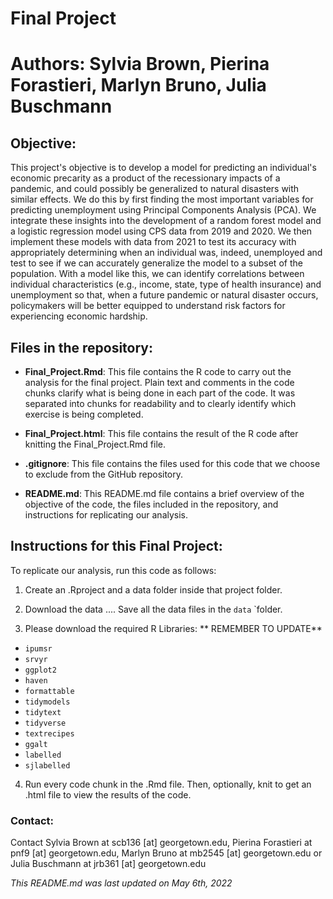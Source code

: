 # Final Project
# Authors: Sylvia Brown, Pierina Forastieri, Marlyn Bruno, Julia Buschmann
 
## Objective:
This project's objective is to develop a model for predicting an individual's economic precarity as a product of the recessionary impacts of a pandemic, and could possibly be generalized to natural disasters with similar effects.  We do this by first finding the most important variables for predicting unemployment using Principal Components Analysis (PCA). We integrate these insights into the development of a random forest model and a logistic regression model using CPS data from 2019 and 2020. We then implement these models with data from 2021 to test its accuracy with appropriately determining when an individual was, indeed, unemployed and test to see if we can accurately generalize the model to a subset of the population. With a model like this, we can identify correlations between individual characteristics (e.g., income, state, type of health insurance) and unemployment so that, when a future pandemic or natural disaster occurs, policymakers will be better equipped to understand risk factors for experiencing economic hardship.

## Files in the repository:
- **Final_Project.Rmd**: This file contains the R code to carry out the analysis for the final project. Plain text and comments in the code chunks clarify what is being done in each part of the code. It was separated into chunks for readability and to clearly identify which exercise is being completed.

- **Final_Project.html**: This file contains the result of the R code after knitting the Final_Project.Rmd file.

- **.gitignore**: This file contains the files used for this code that we choose to exclude from the GitHub repository.

- **README.md**: This README.md file contains a brief overview of the objective of the code, the files included in the repository, and instructions for replicating our analysis. 


## Instructions for this Final Project:
To replicate our analysis, run this code as follows:

1. Create an .Rproject and a data folder inside that project folder.

2. Download the data .... Save all the data files in the `data` `folder.

3. Please download the required R Libraries: ** REMEMBER TO UPDATE**
- `ipumsr`
- `srvyr`
- `ggplot2`
- `haven`
- `formattable`
- `tidymodels`
- `tidytext`
- `tidyverse`
- `textrecipes`
- `ggalt`
- `labelled`
- `sjlabelled`

4. Run every code chunk in the .Rmd file. Then, optionally, knit to get an .html file to view the results of the code.

### Contact:
Contact Sylvia Brown at scb136 [at] georgetown.edu, Pierina Forastieri at pnf9 [at] georgetown.edu, Marlyn Bruno at mb2545 [at] georgetown.edu or Julia Buschmann at jrb361 [at] georgetown.edu

*This README.md was last updated on May 6th, 2022*
